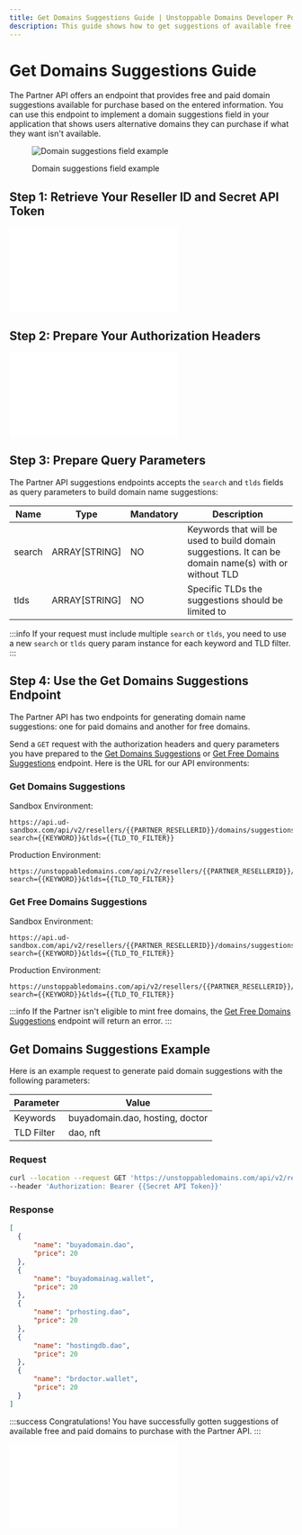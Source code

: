 ```yaml
---
title: Get Domains Suggestions Guide | Unstoppable Domains Developer Portal
description: This guide shows how to get suggestions of available free and paid domains to purchase with your Partner account.
---
```


# Get Domains Suggestions Guide

The Partner API offers an endpoint that provides free and paid domain suggestions available for purchase based on the entered information. You can use this endpoint to implement a domain suggestions field in your application that shows users alternative domains they can purchase if what they want isn't available.

<figure>

![Domain suggestions field example](/images/domain-suggestions-field.png '#width=70%;')

<figcaption>Domain suggestions field example</figcaption>
</figure>

## Step 1: Retrieve Your Reseller ID and Secret API Token

<embed src="/snippets/_reseller-id-location.md" />

## Step 2: Prepare Your Authorization Headers

<embed src="/snippets/_auth-headers-preparation.md" />

## Step 3: Prepare Query Parameters

The Partner API suggestions endpoints accepts the `search` and `tlds` fields as query parameters to build domain name suggestions:

| Name | Type | Mandatory | Description |
| - | - | - | - |
| search | ARRAY[STRING] | NO | Keywords that will be used to build domain suggestions. It can be domain name(s) with or without TLD |
| tlds | ARRAY[STRING] | NO | Specific TLDs the suggestions should be limited to |

:::info
If your request must include multiple `search` or `tlds`, you need to use a new `search` or `tlds` query param instance for each keyword and TLD filter.
:::

## Step 4: Use the Get Domains Suggestions Endpoint

The Partner API has two endpoints for generating domain name suggestions: one for paid domains and another for free domains.

Send a `GET` request with the authorization headers and query parameters you have prepared to the [Get Domains Suggestions](https://docs.unstoppabledomains.com/openapi/reference/#tag/domains/paths/~1domains~1suggestions/get) or [Get Free Domains Suggestions](https://docs.unstoppabledomains.com/openapi/reference/#tag/domains/paths/~1domains~1suggestions~1free/get) endpoint. Here is the URL for our API environments:

### Get Domains Suggestions

Sandbox Environment:

```
https://api.ud-sandbox.com/api/v2/resellers/{{PARTNER_RESELLERID}}/domains/suggestions?search={{KEYWORD}}&tlds={{TLD_TO_FILTER}}
```

Production Environment:

```
https://unstoppabledomains.com/api/v2/resellers/{{PARTNER_RESELLERID}}/domains/suggestions?search={{KEYWORD}}&tlds={{TLD_TO_FILTER}}
```

### Get Free Domains Suggestions

Sandbox Environment:

```
https://api.ud-sandbox.com/api/v2/resellers/{{PARTNER_RESELLERID}}/domains/suggestions/free?search={{KEYWORD}}&tlds={{TLD_TO_FILTER}}
```

Production Environment:

```
https://unstoppabledomains.com/api/v2/resellers/{{PARTNER_RESELLERID}}/domains/suggestions/free?search={{KEYWORD}}&tlds={{TLD_TO_FILTER}}
```

:::info
If the Partner isn't eligible to mint free domains, the [Get Free Domains Suggestions](https://docs.unstoppabledomains.com/openapi/reference/#tag/domains/paths/~1domains~1suggestions~1free/get) endpoint will return an error.
:::

## Get Domains Suggestions Example

Here is an example request to generate paid domain suggestions with the following parameters:

| Parameter | Value |
| - | - |
| Keywords | buyadomain.dao, hosting, doctor |
| TLD Filter | dao, nft |

### Request

```bash
curl --location --request GET 'https://unstoppabledomains.com/api/v2/resellers/{{ResellerID}}/domains/suggestions?search=buyadomain.dao&search=hosting&search=doctor&tlds=dao&tlds=wallet' \
--header 'Authorization: Bearer {{Secret API Token}}'
```

### Response

```json
[
  {
      "name": "buyadomain.dao",
      "price": 20
  },
  {
      "name": "buyadomainag.wallet",
      "price": 20
  },
  {
      "name": "prhosting.dao",
      "price": 20
  },
  {
      "name": "hostingdb.dao",
      "price": 20
  },
  {
      "name": "brdoctor.wallet",
      "price": 20
  }
]
```

:::success Congratulations!
You have successfully gotten suggestions of available free and paid domains to purchase with the Partner API.
:::

<embed src="/snippets/_discord.md" />
